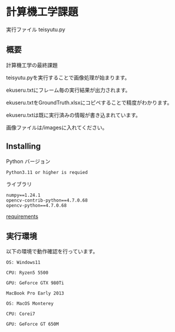 # 計算機工学課題
実行ファイル teisyutu.py

概要
----
計算機工学の最終課題

teisyutu.pyを実行することで画像処理が始まります。

ekuseru.txtにフレーム毎の実行結果が出力されます。

ekuseru.txtをGroundTruth.xlsxにコピペすることで精度がわかります。

ekuseru.txtは既に実行済みの情報が書き込まれています。

画像ファイルは/imagesに入れてください。


Installing
----
Python バージョン
```
Python3.11 or higher is requied
```
ライブラリ
```
numpy==1.24.1
opencv-contrib-python==4.7.0.68
opencv-python==4.7.0.68
```
[requirements](./requirements.txt
)

実行環境
----
以下の環境で動作確認を行っています。
```
OS: Windows11

CPU: Ryzen5 5500

GPU: GeForce GTX 980Ti
```
```
MacBook Pro Early 2013

OS: MacOS Monterey

CPU: Corei7

GPU: GeForce GT 650M
```
